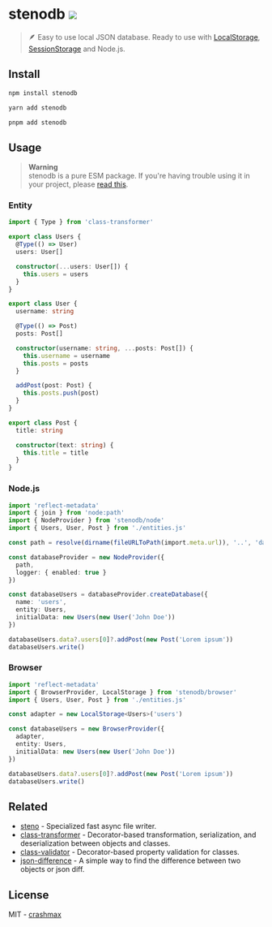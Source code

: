 # stenodb [![](https://img.shields.io/npm/v/stenodb)](https://www.npmjs.org/package/stenodb)

> 🪶 Easy to use local JSON database. Ready to use with [LocalStorage](https://developer.mozilla.org/ru/docs/Web/API/Window/localStorage), [SessionStorage](https://developer.mozilla.org/ru/docs/Web/API/Window/sessionStorage) and Node.js.

## Install

```sh
npm install stenodb
```

```sh
yarn add stenodb
```

```sh
pnpm add stenodb
```

## Usage

> **Warning**\
> stenodb is a pure ESM package. If you're having trouble using it in your project, please [read this](https://gist.github.com/sindresorhus/a39789f98801d908bbc7ff3ecc99d99c).


### Entity
```typescript
import { Type } from 'class-transformer'

export class Users {
  @Type(() => User)
  users: User[]

  constructor(...users: User[]) {
    this.users = users
  }
}

export class User {
  username: string

  @Type(() => Post)
  posts: Post[]

  constructor(username: string, ...posts: Post[]) {
    this.username = username
    this.posts = posts
  }

  addPost(post: Post) {
    this.posts.push(post)
  }
}

export class Post {
  title: string

  constructor(text: string) {
    this.title = title
  }
}
```

### Node.js

```typescript
import 'reflect-metadata'
import { join } from 'node:path'
import { NodeProvider } from 'stenodb/node'
import { Users, User, Post } from './entities.js'

const path = resolve(dirname(fileURLToPath(import.meta.url)), '..', 'database')

const databaseProvider = new NodeProvider({
  path,
  logger: { enabled: true }
})

const databaseUsers = databaseProvider.createDatabase({
  name: 'users',
  entity: Users,
  initialData: new Users(new User('John Doe'))
})

databaseUsers.data?.users[0]?.addPost(new Post('Lorem ipsum'))
databaseUsers.write()
```

### Browser
```typescript
import 'reflect-metadata'
import { BrowserProvider, LocalStorage } from 'stenodb/browser'
import { Users, User, Post } from './entities.js'

const adapter = new LocalStorage<Users>('users')

const databaseUsers = new BrowserProvider({
  adapter,
  entity: Users,
  initialData: new Users(new User('John Doe'))
})

databaseUsers.data?.users[0]?.addPost(new Post('Lorem ipsum'))
databaseUsers.write()
```

## Related

- [steno](https://github.com/typicode/steno) - Specialized fast async file writer.
- [class-transformer](https://github.com/typestack/class-transformer) - Decorator-based transformation, serialization, and deserialization between objects and classes.
- [class-validator](https://github.com/typestack/class-validator) - Decorator-based property validation for classes.
- [json-difference](https://github.com/lukascivil/json-difference) - A simple way to find the difference between two objects or json diff.

## License

MIT - [crashmax](https://github.com/crashmax-dev)
